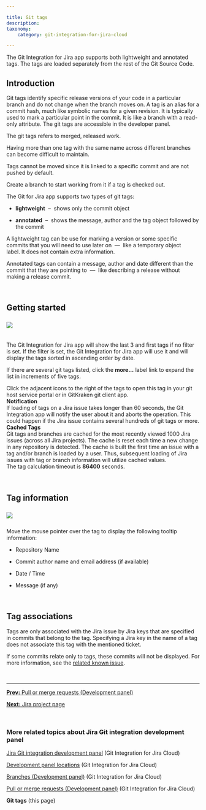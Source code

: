 ```yaml
---

title: Git tags
description:
taxonomy:
    category: git-integration-for-jira-cloud

---
```


The Git Integration for Jira app supports both lightweight and annotated tags. The tags are loaded separately from the rest of the Git Source Code.

## Introduction

Git tags identify specific release versions of your code in a particular branch and do not change when the branch moves on. A tag is an alias for a commit hash, much like symbolic names for a given revision. It is typically used to mark a particular point in the commit. It is like a branch with a read-only attribute. The git tags are accessible in the developer panel.

The git tags refers to merged, released work.

<div class="bbb-callout bbb--note">
    <div class="irow">
    <div class="ilogobox">
        <span class="logoimg"></span>
    </div>
    <div class="imsgbox">
        Having more than one tag with the same name across different branches can become difficult to maintain.
    </div>
    </div>
</div>

Tags cannot be moved since it is linked to a specific commit and are not pushed by default.

<div class="bbb-callout bbb--info">
    <div class="irow">
    <div class="ilogobox">
        <span class="logoimg"></span>
    </div>
    <div class="imsgbox">
        Create a branch to start working from it if a tag is checked out.
    </div>
    </div>
</div>

The Git for Jira app supports two types of git tags:

*   **lightweight**  –  shows only the commit object

*   **annotated**  –  shows the message, author and the tag object followed by the commit


A lightweight tag can be use for marking a version or some specific commits that you will need to use later on  —  like a temporary object label. It does not contain extra information.

Annotated tags can contain a message, author and date different than the commit that they are pointing to  —  like describing a release without making a release commit.

&nbsp;

## Getting started

<img src='/wp-content/uploads/gij-gitcloud-devpanel-git-tags.png' style='margin:25px auto 35px auto;max-width:100%;display:block;' />

The Git Integration for Jira app will show the last 3 and first tags if no filter is set. If the filter is set, the Git Integration for Jira app will use it and will display the tags sorted in ascending order by date.

If there are several git tags listed, click the **more...** label link to expand the list in increments of five tags.

<div class="bbb-callout bbb--tip">
    <div class="irow">
    <div class="ilogobox">
        <span class="logoimg"></span>
    </div>
    <div class="imsgbox">
        Click the adjacent icons to the right of the tags to open this tag in your git host service portal or in GitKraken git client app.
    </div>
    </div>
</div>

<div class="bbb-callout bbb--alert">
    <div class="irow">
    <div class="ilogobox">
        <span class="logoimg"></span>
    </div>
    <div class="imsgbox">
        <b>Notification</b><br>
If loading of tags on a Jira issue takes longer than 60 seconds, the Git Integration app will notify the user about it and aborts the operation. This could happen if the Jira issue contains several hundreds of git tags or more.
    </div>
    </div>
</div>

<div class="bbb-callout bbb--note">
    <div class="irow">
    <div class="ilogobox">
        <span class="logoimg"></span>
    </div>
    <div class="imsgbox">
        <b>Cached Tags</b><br>
        Git tags and branches are cached for the most recently viewed 1000 Jira issues (across all Jira projects). The cache is reset each time a new change in any repository is detected. The cache is built the first time an issue with a tag and/or branch is loaded by a user. Thus, subsequent loading of Jira issues with tag or branch information will utilize cached values.
    </div>
    </div>
</div>

<div class="bbb-callout bbb--info">
    <div class="irow">
    <div class="ilogobox">
        <span class="logoimg"></span>
    </div>
    <div class="imsgbox">
        The tag calculation timeout is <b>86400</b> seconds.
    </div>
    </div>
</div>

&nbsp;

## Tag information

<img src='/wp-content/uploads/gij-gitcloud-devpanel-git-tags-hover.png' style='max-width:100%;margin:25px auto;display:block;' />

Move the mouse pointer over the tag to display the following tooltip information:

*   Repository Name

*   Commit author name and email address (if available)

*   Date / Time

*   Message (if any)

&nbsp;

## Tag associations

Tags are only associated with the Jira issue by Jira keys that are specified in commits that belong to the tag. Specifying a Jira key in the name of a tag does not associate this tag with the mentioned ticket.

<div class="bbb-callout bbb--info">
    <div class="irow">
    <div class="ilogobox">
        <span class="logoimg"></span>
    </div>
    <div class="imsgbox">
        If some commits relate only to tags, these commits will not be displayed. For more information, see the <a href='/git-integration-for-jira-cloud/known-issues-gij-cloud'>related known issue</a>.
    </div>
    </div>
</div>

&nbsp;
* * *

[**Prev:** Pull or merge requests (Development panel)](/git-integration-for-jira-cloud/pull-or-merge-requests-development-panel-gij-cloud/)

[**Next:** Jira project page](/git-integration-for-jira-cloud/jira-project-page-gij-cloud/)

&nbsp;

### More related topics about Jira Git integration development panel

[Jira Git integration development panel](/git-integration-for-jira-cloud/jira-git-integration-development-panel-gij-cloud/) (Git Integration for Jira Cloud)

[Development panel locations](/git-integration-for-jira-cloud/development-panel-locations-gij-cloud/) (Git Integration for Jira Cloud)

[Branches (Development panel)](/git-integration-for-jira-cloud/branches-development-panel-gij-cloud/) (Git Integration for Jira Cloud)

[Pull or merge requests (Development panel)](/git-integration-for-jira-cloud/pull-or-merge-requests-development-panel-gij-cloud/) (Git Integration for Jira Cloud)

**Git tags** (this page)

